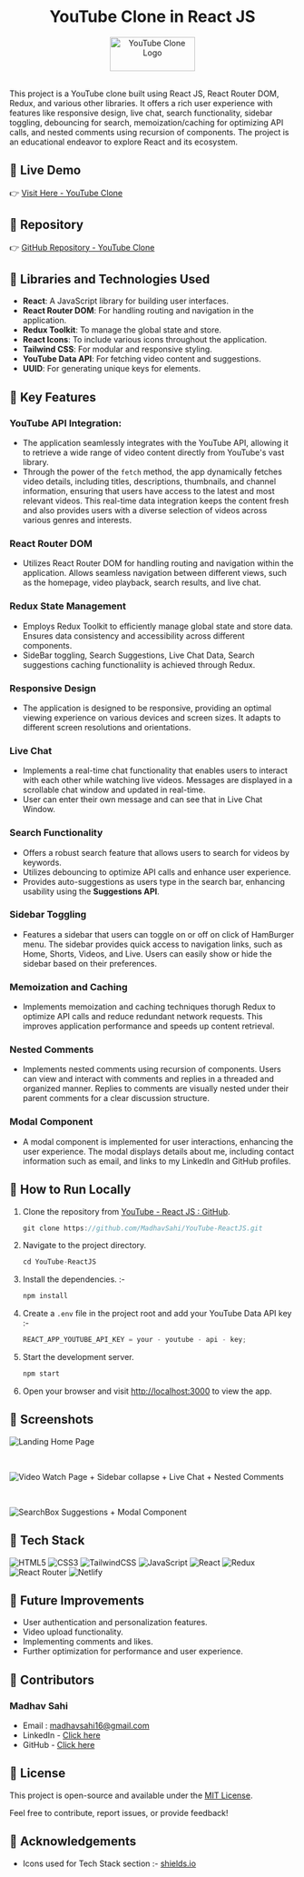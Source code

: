 # <div align="center"> YouTube Clone in React JS</div>
<div align="center">
  <img src="https://img.shields.io/badge/YouTube-%23FF0000.svg?style=for-the-badge&logo=YouTube&logoColor=white" alt="YouTube Clone Logo" width="150" height="60" />
</div>
<br>
<!-- ![YouTube Clone Logo](https://img.shields.io/badge/YouTube-%23FF0000.svg?style=for-the-badge&logo=YouTube&logoColor=white) -->

This project is a YouTube clone built using React JS, React Router DOM, Redux, and various other libraries. It offers a rich user experience with features like responsive design, live chat, search functionality, sidebar toggling, debouncing for search, memoization/caching for optimizing API calls, and nested comments using recursion of components. The project is an educational endeavor to explore React and its ecosystem.

## 📌 Live Demo

👉 [Visit Here - YouTube Clone](https://youtube-reactjs-redux-madhavsahi.netlify.app/ "Live Link")

## 📌 Repository

👉 [GitHub Repository - YouTube Clone](https://github.com/MadhavSahi/YouTube-ReactJS "Repo Link")

## 📌 Libraries and Technologies Used

- **React**: A JavaScript library for building user interfaces.
- **React Router DOM**: For handling routing and navigation in the application.
- **Redux Toolkit**: To manage the global state and store.
- **React Icons**: To include various icons throughout the application.
- **Tailwind CSS**: For modular and responsive styling.
- **YouTube Data API**: For fetching video content and suggestions.
- **UUID**: For generating unique keys for elements.

## 📌 Key Features

### YouTube API Integration:

- The application seamlessly integrates with the YouTube API, allowing it to retrieve a wide range of video content directly from YouTube's vast library. 
- Through the power of the `fetch` method, the app dynamically fetches video details, including titles, descriptions, thumbnails, and channel information, ensuring that users have access to the latest and most relevant videos. This real-time data integration keeps the content fresh and also provides users with a diverse selection of videos across various genres and interests. 

### React Router DOM

- Utilizes React Router DOM for handling routing and navigation within the application. Allows seamless navigation between different views, such as the homepage, video playback, search results, and live chat.

### Redux State Management

- Employs Redux Toolkit to efficiently manage global state and store data. Ensures data consistency and accessibility across different components.
- SideBar toggling, Search Suggestions, Live Chat Data, Search suggestions caching functionaliity is achieved through Redux.

### Responsive Design

- The application is designed to be responsive, providing an optimal viewing experience on various devices and screen sizes. It adapts to different screen resolutions and orientations.

### Live Chat

- Implements a real-time chat functionality that enables users to interact with each other while watching live videos. Messages are displayed in a scrollable chat window and updated in real-time.
- User can enter their own message and can see that in Live Chat Window.

### Search Functionality

- Offers a robust search feature that allows users to search for videos by keywords.
- Utilizes debouncing to optimize API calls and enhance user experience.
- Provides auto-suggestions as users type in the search bar, enhancing usability using the **Suggestions API**.

### Sidebar Toggling

- Features a sidebar that users can toggle on or off on click of HamBurger menu. The sidebar provides quick access to navigation links, such as Home, Shorts, Videos, and Live. Users can easily show or hide the sidebar based on their preferences.

### Memoization and Caching

- Implements memoization and caching techniques thorugh Redux to optimize API calls and reduce redundant network requests. This improves application performance and speeds up content retrieval.

### Nested Comments

- Implements nested comments using recursion of components. Users can view and interact with comments and replies in a threaded and organized manner. Replies to comments are visually nested under their parent comments for a clear discussion structure.

### Modal Component 

- A modal component is implemented for user interactions, enhancing the user experience. The modal displays details about me, including contact information such as email, and links to my LinkedIn and GitHub profiles.


## 📌 How to Run Locally

1. Clone the repository from [YouTube - React JS : GitHub](https://github.com/MadhavSahi/YouTube-ReactJS.git).

   ```javascript
   git clone https://github.com/MadhavSahi/YouTube-ReactJS.git
   ```

2. Navigate to the project directory.

   ```javascript
   cd YouTube-ReactJS
   ```

3. Install the dependencies. :-

   ```javascript
   npm install
   ```

4. Create a `.env` file in the project root and add your YouTube Data API key :-
   ```javascript
   REACT_APP_YOUTUBE_API_KEY = your - youtube - api - key;
   ```
5. Start the development server.

   ```javascript
   npm start
   ```

6. Open your browser and visit [http://localhost:3000](http://localhost:3000) to view the app.

## 📌 Screenshots

![Landing Home Page](./youtube-reactjs/screenshots/youtube-ss-01.PNG)

<br>

![Video Watch Page + Sidebar collapse + Live Chat + Nested Comments](./youtube-reactjs/screenshots/youtube-ss-02.PNG)

<br>

![SearchBox Suggestions + Modal Component](./youtube-reactjs/screenshots/youtube-ss-03.PNG)

## 📌 Tech Stack

![HTML5](https://img.shields.io/badge/html5-%23E34F26.svg?style=for-the-badge&logo=html5&logoColor=white)
![CSS3](https://img.shields.io/badge/css3-%231572B6.svg?style=for-the-badge&logo=css3&logoColor=white)
![TailwindCSS](https://img.shields.io/badge/tailwindcss-%2338B2AC.svg?style=for-the-badge&logo=tailwind-css&logoColor=white)
![JavaScript](https://img.shields.io/badge/javascript-%23323330.svg?style=for-the-badge&logo=javascript&logoColor=%23F7DF1E)
![React](https://img.shields.io/badge/react-%2320232a.svg?style=for-the-badge&logo=react&logoColor=%2361DAFB)
![Redux](https://img.shields.io/badge/redux-%23593d88.svg?style=for-the-badge&logo=redux&logoColor=white)
![React Router](https://img.shields.io/badge/React_Router-CA4245?style=for-the-badge&logo=react-router&logoColor=white)
![Netlify](https://img.shields.io/badge/netlify-%23000000.svg?style=for-the-badge&logo=netlify&logoColor=#00C7B7)

## 📌 Future Improvements

- User authentication and personalization features.
- Video upload functionality.
- Implementing comments and likes.
- Further optimization for performance and user experience.

## 📌 Contributors

### Madhav Sahi
- Email : madhavsahi16@gmail.com
- LinkedIn - [Click here](https://www.linkedin.com/in/madhav-sahi-6a2305161/ "LinkedIn Link")
- GitHub - [Click here](https://github.com/MadhavSahi "GitHub Link")

## 📌 License

This project is open-source and available under the [MIT License](https://opensource.org/licenses/MIT).

Feel free to contribute, report issues, or provide feedback!

## 📌 Acknowledgements

- Icons used for Tech Stack section :- [shields.io](https://img.shields.io)
